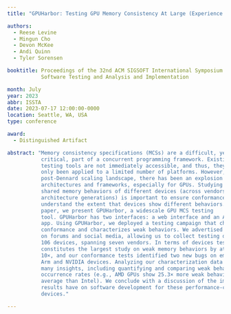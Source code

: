 ```yaml
---
title: "GPUHarbor: Testing GPU Memory Consistency At Large (Experience  Paper)"

authors:
  - Reese Levine
  - Mingun Cho
  - Devon McKee
  - Andi Quinn
  - Tyler Sorensen

booktitle: Proceedings of the 32nd ACM SIGSOFT International Symposium on
           Software Testing and Analysis and Implementation

month: July
year: 2023
abbr: ISSTA
date: 2023-07-17 12:00:00-0000
location: Seattle, WA, USA
type: conference

award:
  - Distinguished Artifact

abstract: "Memory consistency specifications (MCSs) are a difficult, yet
           critical, part of a concurrent programming framework. Existing MCS
           testing tools are not immediately accessible, and thus, they have
           only been applied to a limited number of platforms. However, in the
           post-Dennard scaling landscape, there has been an explosion of new
           architectures and frameworks, especially for GPUs. Studying the
           shared memory behaviors of different devices (across vendors and
           architecture generations) is important to ensure conformance and to
           understand the extent that devices show different behaviors.  In this
           paper, we present GPUHarbor, a widescale GPU MCS testing
           tool. GPUHarbor has two interfaces: a web interface and an Android
           app. Using GPUHarbor, we deployed a testing campaign that checks
           conformance and characterizes weak behaviors. We advertised GPUHarbor
           on forums and social media, allowing us to collect testing data from
           106 devices, spanning seven vendors. In terms of devices tested, this
           constitutes the largest study on weak memory behaviors by at least
           10×, and our conformance tests identified two new bugs on embedded
           Arm and NVIDIA devices. Analyzing our characterization data yields
           many insights, including quantifying and comparing weak behavior
           occurrence rates (e.g., AMD GPUs show 25.3× more weak behaviors on
           average than Intel). We conclude with a discussion of the impact our
           results have on software development for these performance-critical
           devices."

---
```

